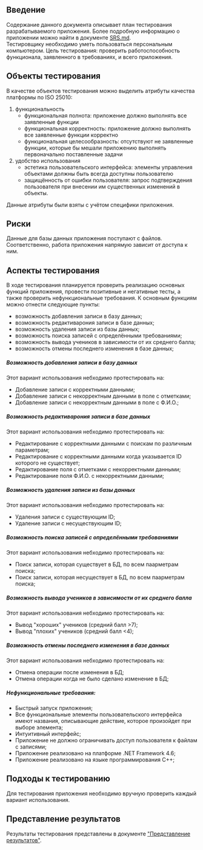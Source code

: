 ## Введение

Содержание данного документа описывает план тестирования разрабатываемого приложения. Более подробную информацию о приложении можно найти в документе [SRS.md](https://github.com/GudveN/School-Database/blob/master/Docs/ProjectDocumentation/SRS.md).  
Тестировщику необходимо уметь пользоваться персональным компьютером.
Цель тестирования: проверить работоспособность функционала, заявленного в требованиях, и всего приложения.

## Объекты тестирования

В качестве объектов тестирования можно выделить атрибуты качества платформы по ISO 25010:

1. функциональность
	+ функциональная полнота: приложение должно выполнять все заявленные функции
	+ функциональная корректность: приложение должно выполнять все заявленные функции корректно
	+ функциональная целесообразность: отсутствуют не заявленные функции, которые бы мешали приложению выполнять первоначально поставленные задачи
2. удобство использования
	+ эстетика пользовательского интерфейса: элементы управления объектами должны быть всегда доступны пользователю
	+ защищённость от ошибки пользователя: запрос подтверждения пользователя при внесении им существенных изменений в объекты.

Данные атрибуты были взяты с учётом специфики приложения.

## Риски

Данные для базы данных приложения поступают с файлов. Соответственно, работа приложения напрямую зависит от доступа к ним.

## Аспекты тестирования

В ходе тестирования планируется проверить реализацию основных функций приложения, провести позитивные и негативные тесты, а также проверить нефункциональные требования.
К основным функциям можно отнести следующие пункты:
* возможность добавления записи в базу данных;
* возможность редактиварония записи в базе данных;
* возможность удаления записи из базы данных;
* возможность поиска записей с определёнными требованиями;
* возможность вывода учеников в зависимости от их среднего балла;
* возможность отмены последнего изменения в базе данных;
 
##### Возможность добавления записи в базу данных
Этот вариант использования небходимо протестировать на:
* Добавление записи с корректными данными;
* Добавление записи с некорректным данными в поле с отметками;
* Добавление записи с некорректным данными в поле с Ф.И.О.;

##### Возможность редактиварония записи в базе данных
Этот вариант использования небходимо протестировать на:
* Редактирование с корректными данными с поискам по различным параметрам;
* Редактирование с корректными данными когда указывается ID которого не существует;
* Редактирование поля с отметками с некорректными данными;
* Редактирование поля Ф.И.О. c некорректными данными;

##### Возможность удаления записи из базы данных
Этот вариант использования небходимо протестировать на:
* Удаления записи с существующим ID;
* Удаление записи с несуществующим ID;

##### Возможность поиска записей с определёнными требованиями
Этот вариант использования небходимо протестировать на:
* Поиск записи, которая существует в БД, по всем паарметрам поиска;
* Поиск записи, которая несуществует в БД, по всем паарметрам поиска;

##### Возможность вывода учеников в зависимости от их среднего балла
Этот вариант использования небходимо протестировать на:
* Вывод "хороших" учеников (средний балл >7);
* Вывод "плохих" учеников (средний балл <4);

##### Возможность отмены последнего изменения в базе данных
Этот вариант использования небходимо протестировать на:
* Отмена операции после изменения в БД;
* Отмена операции когда не было сделано изменение в БД;

##### Нефункциональные требования:
* Быстрый запуск приложения;
* Все функциональные элементы пользовательского интерфейса имеют названия, описывающие действие, которое произойдет при выборе элемента;
* Интуитивный интерфейс;
* Приложение не должно ограничивать доступ пользователя к файлам с записями;
* Приложение реализовано на платформе .NET Framework 4.6;
* Приложение реализовано на языке программирования C++;

## Подходы к тестированию

Для тестирования приложения необходимо вручную проверить каждый вариант использования.

## Представление результатов

Результаты тестирования представлены в документе ["Представление результатов"](../Testing/TestResults.md).